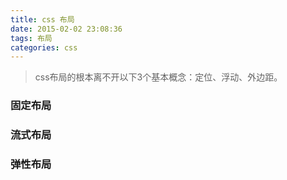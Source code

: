 ```yaml
---
title: css 布局
date: 2015-02-02 23:08:36
tags: 布局
categories: css
---
```


> css布局的根本离不开以下3个基本概念：定位、浮动、外边距。

<!--more-->

### 固定布局

### 流式布局

### 弹性布局
